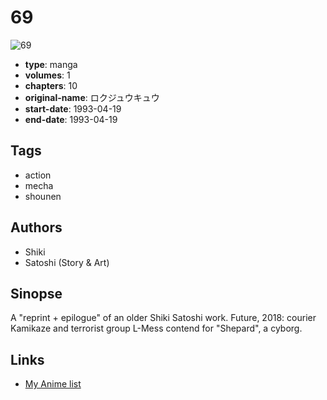 # 69

![69](https://cdn.myanimelist.net/images/manga/3/84237.jpg)

-   **type**: manga
-   **volumes**: 1
-   **chapters**: 10
-   **original-name**: ロクジュウキュウ
-   **start-date**: 1993-04-19
-   **end-date**: 1993-04-19

## Tags

-   action
-   mecha
-   shounen

## Authors

-   Shiki
-   Satoshi (Story & Art)

## Sinopse

A "reprint + epilogue" of an older Shiki Satoshi work.
Future, 2018: courier Kamikaze and terrorist group L-Mess contend for "Shepard", a cyborg.

## Links

-   [My Anime list](https://myanimelist.net/manga/47763/69)
